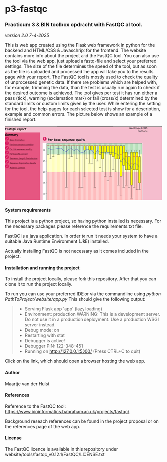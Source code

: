 # p3-fastqc
### Practicum 3 &amp; BIN toolbox opdracht with FastQC al tool.

*version 2.0 7-4-2025*


This is web app created using the Flask web framework in python for the backend and HTML/CSS & 
  Javaschript for the frontend. The website contains more info about the project and the 
  FastQC tool. You can also use the tool via the web app, just upload a fastq-file and select your 
  preferred settings. The size of the file determines the speed of the tool, but as soon as the 
  file is uploaded and processed the app will take you to the results page with your report. The 
  FastQC tool is mostly used to check the quality of unprocessed genetic data. If there are 
  problems which are helped with, for example, trimming the data, than the test is usually run 
  again to check if the desired outcome is achieved. The tool gives per test it has run either a 
  pass (tick), warning (exclamation mark) or fail (cross/x) determined by the standard limits or 
  custom limits given by the user. While entering the setting for the tool, the help-pages for 
  each selected test is show for a description, example and common errors. The picture below 
  shows an example of a finished report. 

![img.png](website/static/images/Example_report.png)


#### System requirements
This project is a python project, so having python installed is necessary. For the necessary 
packages please reference the requirements.txt file.

FastQC is a java application. In order to run it needs your system to have a suitable
Java Runtime Environment (JRE) installed.

Actually installing FastQC is not necessary as it comes included in the project. 

#### Installation and running the project
To install the project locally, please fork this repository. After that you can clone it to run 
the project locally.

To run you can use your preferred IDE or via the commandline using *python 
PathToProject/website/app.py* This should give the following output:
> * Serving Flask app 'app' (lazy loading)
> * Environment: production
   WARNING: This is a development server. Do not use it in a production deployment.
   Use a production WSGI server instead.
> * Debug mode: on
> * Restarting with stat
> * Debugger is active!
> * Debugger PIN: 122-348-451
> * Running on http://127.0.0.1:5000/ (Press CTRL+C to quit)

Click on the link, which should open a browser hosting the web app.

#### Author
Maartje van der Hulst

#### References
Reference to the FastQC tool: 
https://www.bioinformatics.babraham.ac.uk/projects/fastqc/

Background reseach references can be found in the project proposal or on the references page of 
the web app.
#### License
The FastQC licence is available in this repository under website/tools/fastqc_v0.12.1/FastQC/LICENSE.txt













